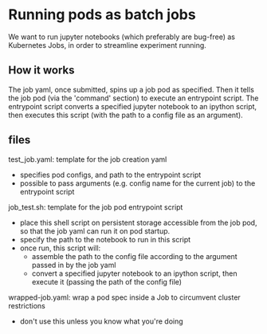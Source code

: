 # Running pods as batch jobs
We want to run jupyter notebooks (which preferably are bug-free) as Kubernetes Jobs, in order to streamline experiment running. 

## How it works
The job yaml, once submitted, spins up a job pod as specified. Then it tells the job pod (via the 'command' section) to execute an entrypoint script. The entrypoint script converts a specified jupyter notebook to an ipython script, then executes this script (with the path to a config file as an argument).

## files

test_job.yaml: template for the job creation yaml
- specifies pod configs, and path to the entrypoint script
- possible to pass arguments (e.g. config name for the current job) to the entrypoint script

job_test.sh: template for the job pod entrypoint script
- place this shell script on persistent storage accessible from the job pod, so that the job yaml can run it on pod startup. 
- specify the path to the notebook to run in this script
- once run, this script will:
    - assemble the path to the config file according to the argument passed in by the job yaml
    - convert a specified jupyter notebook to an ipython script, then execute it (passing the path of the config file)

wrapped-job.yaml: wrap a pod spec inside a Job to circumvent cluster restrictions
- don't use this unless you know what you're doing 